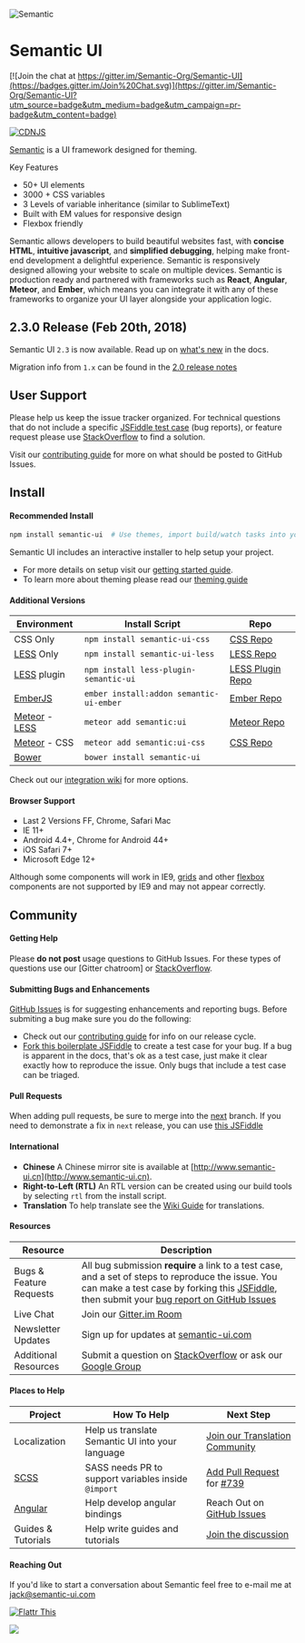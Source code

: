 ![Semantic](http://semantic-ui.com/images/logo.png)

# Semantic UI

[![Join the chat at https://gitter.im/Semantic-Org/Semantic-UI](https://badges.gitter.im/Join%20Chat.svg)](https://gitter.im/Semantic-Org/Semantic-UI?utm_source=badge&utm_medium=badge&utm_campaign=pr-badge&utm_content=badge)

[![CDNJS](https://img.shields.io/cdnjs/v/semantic-ui.svg)](https://cdnjs.com/libraries/semantic-ui/)

[Semantic](http://www.semantic-ui.com) is a UI framework designed for theming.

Key Features
* 50+ UI elements
* 3000 + CSS variables
* 3 Levels of variable inheritance (similar to SublimeText)
* Built with EM values for responsive design
* Flexbox friendly

Semantic allows developers to build beautiful websites fast, with **concise HTML**, **intuitive javascript**, and **simplified debugging**, helping make front-end development a delightful experience. Semantic is responsively designed allowing your website to scale on multiple devices. Semantic is production ready and partnered with frameworks such as **React**, **Angular**, **Meteor**, and **Ember**, which means you can integrate it with any of these frameworks to organize your UI layer alongside your application logic.

## 2.3.0 Release (Feb 20th, 2018)

Semantic UI `2.3` is now available. Read up on [what's new](http://www.semantic-ui.com/introduction/new.html) in the docs.

Migration info from `1.x` can be found in the [2.0 release notes](https://github.com/Semantic-Org/Semantic-UI/blob/master/RELEASE-NOTES.md#version-200---march-xx-2015)

## User Support

Please help us keep the issue tracker organized. For technical questions that do not include a specific [JSFiddle test case](https://jsfiddle.net/ca0rovs3/) (bug reports), or feature request please use [StackOverflow](http://stackoverflow.com/questions/tagged/semantic-ui) to find a solution.

Visit our [contributing guide](https://github.com/Semantic-Org/Semantic-UI/blob/master/CONTRIBUTING.md) for more on what should be posted to GitHub Issues.

## Install

#### Recommended Install
```bash
npm install semantic-ui  # Use themes, import build/watch tasks into your own gulpfile.
```

Semantic UI includes an interactive installer to help setup your project.

* For more details on setup visit our [getting started guide](http://semantic-ui.com/introduction/getting-started.html).
* To learn more about theming please read our [theming guide](http://www.semantic-ui.com/usage/theming.html)

#### Additional Versions

Environment | Install Script | Repo
--- | --- | --- |
CSS Only | `npm install semantic-ui-css` | [CSS Repo](https://github.com/Semantic-Org/Semantic-UI-CSS)
[LESS](https://github.com/less/less.js/) Only | `npm install semantic-ui-less` | [LESS Repo](https://github.com/Semantic-Org/Semantic-UI-LESS)
[LESS](https://github.com/less/less.js/) plugin | `npm install less-plugin-semantic-ui` | [LESS Plugin Repo](https://github.com/bassjobsen/less-plugin-semantic-ui/)
[EmberJS](http://emberjs.com/) | `ember install:addon semantic-ui-ember` | [Ember Repo](https://github.com/Semantic-Org/Semantic-UI-Ember)
|[Meteor](https://www.meteor.com/) - [LESS](https://github.com/less/less.js/) | `meteor add semantic:ui` | [Meteor Repo](https://github.com/Semantic-Org/Semantic-UI-Meteor) |
|[Meteor](https://www.meteor.com/) - CSS | `meteor add semantic:ui-css` | [CSS Repo](https://github.com/Semantic-Org/Semantic-UI-CSS) |
[Bower](http://bower.io/) | `bower install semantic-ui` |

Check out our [integration wiki](https://github.com/Semantic-Org/Semantic-UI/wiki/Integration) for more options.

#### Browser Support

* Last 2 Versions FF, Chrome, Safari Mac
* IE 11+
* Android 4.4+, Chrome for Android 44+
* iOS Safari 7+
* Microsoft Edge 12+

Although some components will work in IE9, [grids](http://semantic-ui.com/collections/grid.html) and other [flexbox](https://developer.mozilla.org/en-US/docs/Web/Guide/CSS/Flexible_boxes) components are not supported by IE9 and may not appear correctly.

## Community

#### Getting Help
Please **do not post** usage questions to GitHub Issues. For these types of questions use our [Gitter chatroom] or [StackOverflow](http://stackoverflow.com/questions/tagged/semantic-ui).

#### Submitting Bugs and Enhancements
[GitHub Issues](https://github.com/Semantic-Org/Semantic-UI/issues) is for suggesting enhancements and reporting bugs. Before submiting a bug make sure you do the following:
* Check out our [contributing guide](https://github.com/Semantic-Org/Semantic-UI/blob/master/CONTRIBUTING.md) for info on our release cycle.
* [Fork this boilerplate JSFiddle](https://jsfiddle.net/ca0rovs3/) to create a test case for your bug. If a bug is apparent in the docs, that's ok as a test case, just make it clear exactly how to reproduce the issue. Only bugs that include a test case can be triaged.


#### Pull Requests

When adding pull requests, be sure to merge into the [next](https://github.com/Semantic-Org/Semantic-UI/tree/next) branch. If you need to demonstrate a fix in ``next`` release, you can use [this JSFiddle](https://jsfiddle.net/ca0rovs3/)


#### International

* **Chinese** A Chinese mirror site is available at [http://www.semantic-ui.cn](http://www.semantic-ui.cn).
* **Right-to-Left (RTL)** An RTL version can be created using our build tools by selecting `rtl` from the install script.
* **Translation** To help translate see the [Wiki Guide](https://github.com/Semantic-Org/Semantic-UI/wiki/Translating-Semantic-UI-Docs) for translations.

#### Resources

Resource | Description
--- | --- |
Bugs & Feature Requests |  All bug submission **require** a link to a test case, and a set of steps to reproduce the issue. You can make a test case by forking this [JSFiddle](https://jsfiddle.net/ca0rovs3/), then submit your [bug report on GitHub Issues](https://github.com/Semantic-Org/Semantic-UI/issues)
Live Chat | Join our [Gitter.im Room](https://gitter.im/Semantic-Org/Semantic-UI)
Newsletter Updates | Sign up for updates at [semantic-ui.com](http://www.semantic-ui.com)
Additional Resources  | Submit a question on [StackOverflow](http://stackoverflow.com/questions/tagged/semantic-ui) or ask our [Google Group](https://groups.google.com/forum/#!forum/semantic-ui)

#### Places to Help

Project | How To Help | Next Step
--- | --- | --- |
Localization | Help us translate Semantic UI into your language | [Join our Translation Community](https://github.com/Semantic-Org/Semantic-UI/wiki/Translating-Semantic-UI-Docs)
[SCSS](http://sass-lang.com/) | SASS needs PR to support variables inside `@import` | [Add Pull Request](https://github.com/sass/sass/pulls) for [#739](https://github.com/sass/sass/issues/739#issuecomment-73984809)
[Angular](https://angularjs.org/) | Help develop angular bindings | Reach Out on [GitHub Issues](https://github.com/Semantic-Org/Semantic-UI-Angular/issues/8)
Guides & Tutorials | Help write guides and tutorials | [Join the discussion](https://github.com/Semantic-Org/Semantic-UI/issues/1571)

#### Reaching Out

If you'd like to start a conversation about Semantic feel free to e-mail me at [jack@semantic-ui.com](mailto:jack@semantic-ui.com)

[![Flattr This](https://api.flattr.com/button/flattr-badge-large.png)](https://flattr.com/submit/auto?user_id=jlukic&url=https%3A%2F%2Fgithub.com%2Fjlukic%2FSemantic-UI)

<a href="http://packagequality.com/#?package=semantic-ui"><img src="http://npm.packagequality.com/badge/semantic-ui.png"/></a>
